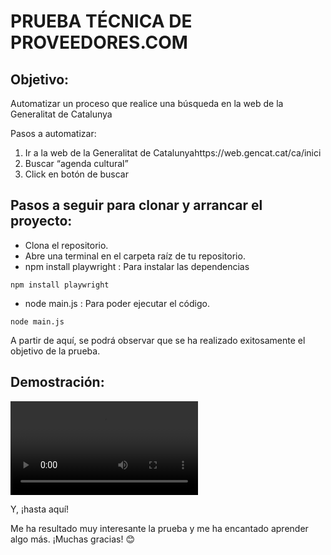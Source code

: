 # PRUEBA TÉCNICA DE PROVEEDORES.COM

## Objetivo:

Automatizar un proceso que realice una búsqueda en la web de la Generalitat de Catalunya

Pasos a automatizar:

1. Ir a la web de la Generalitat de Catalunyahttps://web.gencat.cat/ca/inici
2. Buscar “agenda cultural”
3. Click en botón de buscar

## Pasos a seguir para clonar y arrancar el proyecto:

- Clona el repositorio.
- Abre una terminal en el carpeta raíz de tu repositorio.
- npm install playwright : Para instalar las dependencias

```
npm install playwright
```

- node main.js : Para poder ejecutar el código.

```
node main.js
```

A partir de aquí, se podrá observar que se ha realizado exitosamente el objetivo de la prueba.

## Demostración:

![Demostracion](./src/Ejemplo.mov)


Y, ¡hasta aquí!

Me ha resultado muy interesante la prueba y me ha encantado aprender algo más. ¡Muchas gracias! 😊
